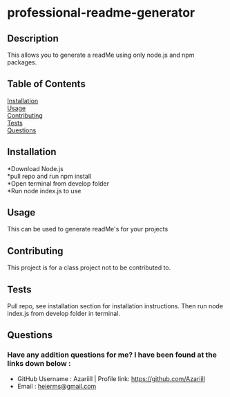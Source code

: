 # professional-readme-generator 

  ## Description
  This allows you to generate a readMe using only node.js and npm packages. 

  ## Table of Contents
  [Installation](#installation)<br>
  [Usage](#usage)<br>
  [Contributing](#contributing)<br>
  [Tests](#tests)<br>
  [Questions](#questions)<br>

  ## Installation

     
*Download Node.js<br>
*pull repo and run npm install<br>
*Open terminal from develop folder<br>
*Run node index.js to use<br>
  

  ## Usage
  This can be used to generate readMe's for your projects
  
  
  ## Contributing
  This project is for a class project not to be contributed to.
  ## Tests
  Pull repo, see installation section for installation instructions. Then run node index.js from develop folder in terminal.
  ## Questions
  ### Have any addition questions for me? I have been found at the links down below :<br>
  - GitHub Username : Azariill | Profile link: https://github.com/Azariill<br>
  - Email : heierms@gmail.com
